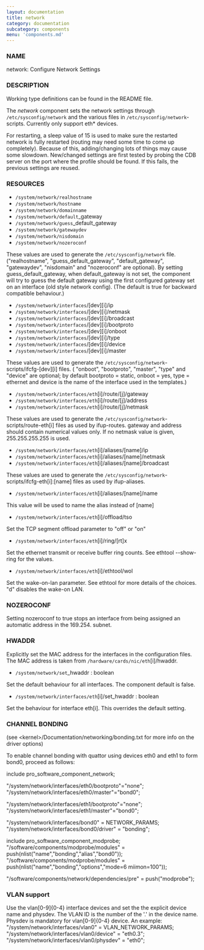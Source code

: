 ```yaml
---
layout: documentation
title: network
category: documentation
subcategory: components
menu: 'components.md'
---
```

### NAME

network: Configure Network Settings

### DESCRIPTION

Working type definitions can be found in the README file.

The _network_ component sets the network settings through `/etc/sysconfig/network` and the various files in `/etc/sysconfig/network`-scripts. Currently only support eth\* devices.

For restarting, a sleep value of 15 is used to make sure the restarted network is fully restarted (routing may need some time to come up completely). Because of this, adding/changing lots of things may cause some slowdown. 
New/changed settings are first tested by probing the CDB server on the port where the profile should be found. If this fails, the previous settings are reused.

### RESOURCES

- `/system/network/realhostname`
- `/system/network/hostname`
- `/system/network/domainname`
- `/system/network/default`\_gateway
- `/system/network/guess`\_default\_gateway
- `/system/network/gatewaydev`
- `/system/network/nisdomain`
- `/system/network/nozeroconf`

These values are used to generate the `/etc/sysconfig/network` file. ("realhostname", "guess\_default\_gateway", "default\_gateway", "gatewaydev", "nisdomain" and "nozeroconf" are optional).
By setting guess\_default\_gateway, when default\_gateway is not set, the component will try to guess the default gateway using the first configured gateway set on an interface (old style network config). (The default is true for backward compatible behaviour.)

- `/system/network/interfaces`/\[dev\]\[i\]/ip
- `/system/network/interfaces`/\[dev\]\[i\]/netmask
- `/system/network/interfaces`/\[dev\]\[i\]/broadcast
- `/system/network/interfaces`/\[dev\]\[i\]/bootproto
- `/system/network/interfaces`/\[dev\]\[i\]/onboot
- `/system/network/interfaces`/\[dev\]\[i\]/type
- `/system/network/interfaces`/\[dev\]\[i\]/device
- `/system/network/interfaces`/\[dev\]\[i\]/master

These values are used to generate the `/etc/sysconfig/network`-scripts/ifcfg-\[dev\]\[i\] files. ( "onboot", "bootproto", "master", "type" and "device" are optional; by default bootproto = static, onboot = yes, type = ethernet and device is the name of the interface used in the templates.)

- `/system/network/interfaces/eth`\[i\]/route/\[j\]/gateway
- `/system/network/interfaces/eth`\[i\]/route/\[j\]/address
- `/system/network/interfaces/eth`\[i\]/route/\[j\]/netmask

These values are used to generate the `/etc/sysconfig/network`-scripts/route-eth\[i\] files as used by ifup-routes. gateway and address should contain numerical values only. If no netmask value is given, 255.255.255.255 is used.

- `/system/network/interfaces/eth`\[i\]/aliases/\[name\]/ip
- `/system/network/interfaces/eth`\[i\]/aliases/\[name\]/netmask
- `/system/network/interfaces/eth`\[i\]/aliases/\[name\]/broadcast

These values are used to generate the `/etc/sysconfig/network`-scripts/ifcfg-eth\[i\]:\[name\] files as used by ifup-aliases.

- `/system/network/interfaces/eth`\[i\]/aliases/\[name\]/name

This value will be used to name the alias instead of \[name\]

- `/system/network/interfaces/eth`\[i\]/offload/tso

Set the TCP segment offload parameter to "off" or "on"

- `/system/network/interfaces/eth`\[i\]/ring/\[rt\]x

Set the ethernet transmit or receive buffer ring counts.  See ethtool --show-ring for the values.

- `/system/network/interfaces/eth`\[i\]/ethtool/wol

Set the wake-on-lan parameter.  See ethtool for more details of the choices.  "d" disables the
wake-on LAN.

### NOZEROCONF

Setting nozeroconf to true stops an interface from being assigned an automatic address in the 169.254. subnet.

### HWADDR

Explicitly set the MAC address for the interfaces in the configuration files. The MAC address is taken from `/hardware/cards/nic/eth`\[i\]/hwaddr.

- `/system/network/set`\_hwaddr : boolean

Set the default behaviour for all interfaces. The component default is false.

- `/system/network/interfaces/eth`\[i\]/set\_hwaddr : boolean

Set the behaviour for interface eth\[i\]. This overrides the default setting.

### CHANNEL BONDING

(see &lt;kernel&gt;/Documentation/networking/bonding.txt for more info on the driver options)

To enable channel bonding with quattor using devices eth0 and eth1 to form bond0, proceed as follows:

include pro\_software\_component\_network;
                                                                             

"/system/network/interfaces/eth0/bootproto"="none";
"/system/network/interfaces/eth0/master"="bond0";

"/system/network/interfaces/eth1/bootproto"="none";
"/system/network/interfaces/eth1/master"="bond0";

"/system/network/interfaces/bond0" = NETWORK\_PARAMS;
"/system/network/interfaces/bond0/driver" = "bonding";
                                                                             

include pro\_software\_component\_modprobe;
"/software/components/modprobe/modules" = push(nlist("name","bonding","alias","bond0")); 
"/software/components/modprobe/modules" =
push(nlist("name","bonding","options","mode=6 miimon=100"));

"/software/components/network/dependencies/pre" = push("modprobe");

### VLAN support

Use the vlan\[0-9\]{0-4} interface devices and set the the explicit device name and physdev. 
The VLAN ID is the number of the '.' in the device name. Physdev is mandatory for vlan\[0-9\]{0-4} device. 
An example: 
"/system/network/interfaces/vlan0" = VLAN\_NETWORK\_PARAMS;
"/system/network/interfaces/vlan0/device" = "eth0.3";
"/system/network/interfaces/vlan0/physdev" = "eth0";
